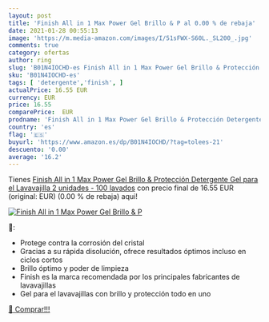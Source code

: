 ```yaml
---
layout: post
title: 'Finish All in 1 Max Power Gel Brillo & P al 0.00 % de rebaja'
date: 2021-01-28 00:55:13
image: 'https://m.media-amazon.com/images/I/51sFWX-S60L._SL200_.jpg'
comments: true
category: ofertas
author: ring
slug: 'B01N4IOCHD-es Finish All in 1 Max Power Gel Brillo & Protección...'
sku: 'B01N4IOCHD-es'
tags: [ 'detergente','finish', ]
actualPrice: 16.55 EUR
currency: EUR
price: 16.55
comparePrice:  EUR
prodname: 'Finish All in 1 Max Power Gel Brillo & Protección Detergente Gel para el Lavavajilla  2 unidades - 100 lavados'
country: 'es'
flag: '🇪🇸'
buyurl: 'https://www.amazon.es/dp/B01N4IOCHD/?tag=tolees-21'
descuento: '0.00'
average: '16.2'
---
```


Tienes [Finish All in 1 Max Power Gel Brillo & Protección Detergente Gel para el Lavavajilla  2 unidades - 100 lavados](https://www.amazon.es/dp/B01N4IOCHD/?tag=tolees-21) con precio final de  16.55 EUR (original:  EUR) (0.00 %  de rebaja) aqui!

[![Finish All in 1 Max Power Gel Brillo & P](https://m.media-amazon.com/images/I/51sFWX-S60L._SL200_.jpg)](https://www.amazon.es/dp/B01N4IOCHD/?tag=tolees-21)

🔎:

- Protege contra la corrosión del cristal
- Gracias a su rápida disolución, ofrece resultados óptimos incluso en ciclos cortos
- Brillo óptimo y poder de limpieza
- Finish es la marca recomendada por los principales fabricantes de lavavajillas
- Gel para el lavavajillas con brillo y protección todo en uno

[🛒 Comprar!!!](https://www.amazon.es/dp/B01N4IOCHD/?tag=tolees-21)

